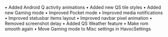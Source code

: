 • Added Android Q activity animations
• Added new QS tile styles
• Added new Gaming mode
• Improved Pocket mode
• Improved media notifications
• Improved statusbar items layout
• Improved navbar pixel animation
• Removed screenshot delay
• Added QS Weather feature
• Make rom smooth again
• Move Gaming mode to Misc settings in HavocSettings
